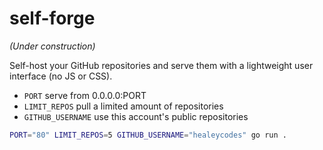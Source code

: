 # self-forge

_(Under construction)_

Self-host your GitHub repositories and serve them with a lightweight user interface (no JS or CSS).

- `PORT` serve from 0.0.0.0:PORT
- `LIMIT_REPOS` pull a limited amount of repositories
- `GITHUB_USERNAME` use this account's public repositories

```bash
PORT="80" LIMIT_REPOS=5 GITHUB_USERNAME="healeycodes" go run .
```
